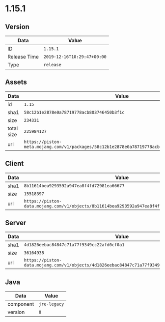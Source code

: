 # 1.15.1

## Version

|**Data**        | **Value**                 |
|----------------|-------------------------|
| ID   | ```1.15.1```   |
| Release Time   | ```2019-12-16T10:29:47+00:00```   |
| Type   | ```release```   |

## Assets

|**Data**        | **Value**                 |
|----------------|-------------------------|
| id   | ```1.15```   |
| sha1   | ```58c12b1e2878e0a78719778acb803746450b3f1c```   |
| size   | ```234331```   |
| total size  | ```225984127```  |
| url       | ```https://piston-meta.mojang.com/v1/packages/58c12b1e2878e0a78719778acb803746450b3f1c/1.15.json``` |

## Client

|**Data**        | **Value**                 |
|----------------|-------------------------|
| sha1   | ```8b11614bea9293592a947ea8f4fd72981ea66677```   |
| size   | ```15518397```   |
| url       | ```https://piston-data.mojang.com/v1/objects/8b11614bea9293592a947ea8f4fd72981ea66677/client.jar``` |

## Server

|**Data**        | **Value**                 |
|----------------|-------------------------|
| sha1   | ```4d1826eebac84847c71a77f9349cc22afd0cf0a1```   |
| size   | ```36164938```   |
| url       | ```https://piston-data.mojang.com/v1/objects/4d1826eebac84847c71a77f9349cc22afd0cf0a1/server.jar``` |

## Java

|**Data**        | **Value**                 |
|----------------|-------------------------|
| component   | ```jre-legacy```   |
| version   | ```8```   |